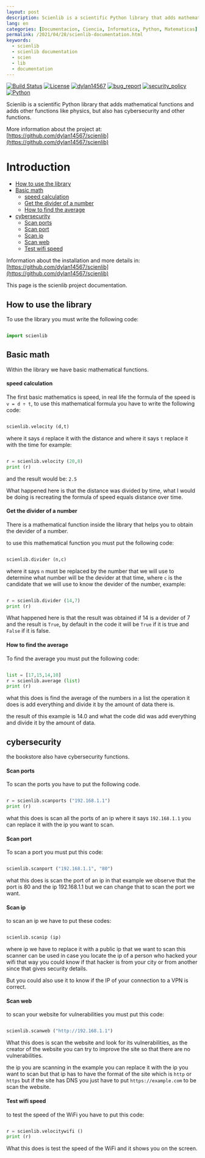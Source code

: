 ```yaml
---
layout: post
description: Scienlib is a scientific Python library that adds mathematical functions and adds other functions like physics, but also has cybersecurity and other functions
lang: en
categories: [Documentacion, Ciencia, Informatica, Python, Matematicas]
permalink: /2021/04/28/scienlib-documentation.html
keywords:
  - scienlib
  - scienlib documentation
  - scien
  - lib
  - documentation
---
```


[![Build Status](https://img.shields.io/github/stars/dylan14567/scienlib.svg)](https://github.com/dylan14567/scienlib)
[![License](https://img.shields.io/github/license/dylan14567/scienlib.svg)](https://github.com/dylan14567/scienlib/blob/main/.github/LICENSE)
[![dylan14567](https://img.shields.io/badge/author-dylan14567-green.svg)](https://github.com/dylan14567)
[![bug_report](https://img.shields.io/badge/bug-report-red.svg)](https://github.com/dylan14567/scienlib/blob/main/.github/ISSUE_TEMPLATE/bug_report.md)
[![security_policy](https://img.shields.io/badge/security-policy-cyan.svg)](https://github.com/dylan14567/scienlib/blob/main/.github/SECURITY.md)
[![Python](https://img.shields.io/badge/language-Python%20-yellow.svg)](https://www.python.org)

Scienlib is a scientific Python library that adds mathematical functions and adds other functions like physics, but also has cybersecurity and other functions.

More information about the project at: [https://github.com/dylan14567/scienlib](https://github.com/dylan14567/scienlib)

# Introduction

- [How to use the library](#how-to-use-the-library)
- [Basic math](#basic-math)
  - [speed calculation](#speed-calculation)
  - [Get the divider of a number](#get-the-divider-of-a-number)
  - [How to find the average](#how-to-find-the-average)
- [cybersecurity](#cybersecurity)
  - [Scan ports](#scan-ports)
  - [Scan port](#scan-port)
  - [Scan ip](#scan-ip)
  - [Scan web](#scan-web)
  - [Test wifi speed](#Test-wifi-speed)
  
Information about the installation and more details in: [https://github.com/dylan14567/scienlib](https://github.com/dylan14567/scienlib)

This page is the scienlib project documentation.

## How to use the library

To use the library you must write the following code:

```python

import scienlib

```

## Basic math

Within the library we have basic mathematical functions.

#### speed calculation

The first basic mathematics is speed, in real life the formula of the speed is ``` v = d ÷ t ```, to use this mathematical formula you have to write the following code:

```python

scienlib.velocity (d,t)

```

where it says ``` d ``` replace it with the distance and where it says ``` t ``` replace it with the time for example:

```python

r = scienlib.velocity (20,8)
print (r)

```

and the result would be: ``` 2.5 ```

What happened here is that the distance was divided by time, what I would be doing is recreating the formula of speed equals distance over time.

#### Get the divider of a number

There is a mathematical function inside the library that helps you to obtain the devider of a number.

to use this mathematical function you must put the following code:

```python

scienlib.divider (n,c)

```

where it says ``` n ``` must be replaced by the number that we will use to determine what number will be the devider at that time, where ``` c ``` is the candidate that we will use to know the devider of the number, example:

```python

r = scienlib.divider (14,7)
print (r)

```

What happened here is that the result was obtained if 14 is a devider of 7 and the result is ``` True ```, by default in the code it will be ``` True ``` if it is true and ``` False ``` if it is false.

#### How to find the average

To find the average you must put the following code:

```python

list = [17,15,14,10]
r = scienlib.average (list)
print (r)

```

what this does is find the average of the numbers in a list the operation it does is add everything and divide it by the amount of data there is.

the result of this example is 14.0 and what the code did was add everything and divide it by the amount of data.

## cybersecurity

the bookstore also have cybersecurity functions.

#### Scan ports

To scan the ports you have to put the following code.

```python

r = scienlib.scanports ("192.168.1.1")
print (r)

```

what this does is scan all the ports of an ip where it says ``` 192.168.1.1 ``` you can replace it with the ip you want to scan.

#### Scan port

To scan a port you must put this code:

```python

scienlib.scanport ("192.168.1.1", "80")

```

what this does is scan the port of an ip in that example we observe that the port is 80 and the ip 192.168.1.1 but we can change that to scan the port we want.

#### Scan ip

to scan an ip we have to put these codes:

```python

scienlib.scanip (ip)

```

where ip we have to replace it with a public ip that we want to scan this scanner can be used in case you locate the ip of a person who hacked your wifi that way you could know if that hacker is from your city or from another since that gives security details.

But you could also use it to know if the IP of your connection to a VPN is correct.

#### Scan web

to scan your website for vulnerabilities you must put this code:

```python

scienlib.scanweb ("http://192.168.1.1")

```

What this does is scan the website and look for its vulnerabilities, as the creator of the website you can try to improve the site so that there are no vulnerabilities.

the ip you are scanning in the example you can replace it with the ip you want to scan but that ip has to have the format of the site which is ``` http ``` or ``` https ``` but if the site has DNS you just have to put ``` https://example.com ``` to be scan the website.

#### Test wifi speed

to test the speed of the WiFi you have to put this code:

```python

r = scienlib.velocitywifi ()
print (r)

```

What this does is test the speed of the WiFi and it shows you on the screen.
